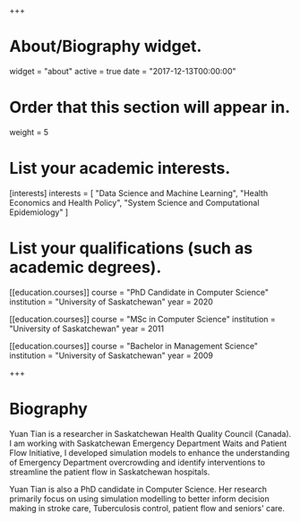 +++
# About/Biography widget.
widget = "about"
active = true
date = "2017-12-13T00:00:00"

# Order that this section will appear in.
weight = 5

# List your academic interests.
[interests]
  interests = [
    "Data Science and Machine Learning",
    "Health Economics and Health Policy",
    "System Science and Computational Epidemiology"
  ]

# List your qualifications (such as academic degrees).
[[education.courses]]
  course = "PhD Candidate in Computer Science"
  institution = "University of Saskatchewan"
  year = 2020
  
[[education.courses]]
  course = "MSc in Computer Science"
  institution = "University of Saskatchewan"
  year = 2011

[[education.courses]]
  course = "Bachelor in Management Science"
  institution = "University of Saskatchewan"
  year = 2009
 
+++

# Biography

Yuan Tian is a researcher in Saskatchewan Health Quality Council (Canada).  I am working with Saskatchewan Emergency Department Waits and Patient Flow Initiative, I developed simulation models to enhance the understanding of Emergency Department overcrowding and identify interventions to streamline the patient flow in Saskatchewan hospitals. 

Yuan Tian is also a PhD candidate in Computer Science. Her research primarily focus on using simulation modelling to better inform decision making in stroke care, Tuberculosis control, patient flow and seniors' care. 
